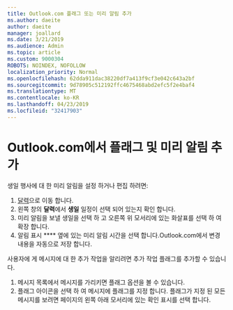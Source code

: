 ```yaml
---
title: Outlook.com 플래그 또는 미리 알림 추가
ms.author: daeite
author: daeite
manager: joallard
ms.date: 3/21/2019
ms.audience: Admin
ms.topic: article
ms.custom: 9000304
ROBOTS: NOINDEX, NOFOLLOW
localization_priority: Normal
ms.openlocfilehash: 62dda911dac38220df7a413f9cf3e042c643a2bf
ms.sourcegitcommit: 9d78905c512192ffc4675468abd2efc5f2e4baf4
ms.translationtype: MT
ms.contentlocale: ko-KR
ms.lasthandoff: 04/23/2019
ms.locfileid: "32417903"
---
```

# <a name="adding-flags-and-reminders-in-outlookcom"></a>Outlook.com에서 플래그 및 미리 알림 추가

생일 행사에 대 한 미리 알림을 설정 하거나 편집 하려면:

1. [달력](https://outlook.live.com/calendar/)으로 이동 합니다.
1. 왼쪽 창의 **달력**에서 **생일** 일정이 선택 되어 있는지 확인 합니다.
1. 미리 알림을 보낼 생일을 선택 하 고 오른쪽 위 모서리에 있는 화살표를 선택 하 여 확장 합니다.
1. 알림 표시 **** 옆에 있는 미리 알림 시간을 선택 합니다.Outlook.com에서 변경 내용을 자동으로 저장 합니다.

사용자에 게 메시지에 대 한 추가 작업을 알리려면 추가 작업 플래그를 추가할 수 있습니다.

1. 메시지 목록에서 메시지를 가리키면 플래그 옵션을 볼 수 있습니다.
1. 플래그 아이콘을 선택 하 여 메시지에 플래그를 지정 합니다. 플래그가 지정 된 모든 메시지를 보려면 페이지의 왼쪽 아래 모서리에 있는 확인 표시를 선택 합니다.